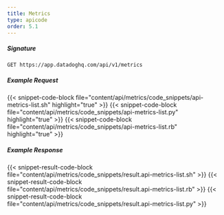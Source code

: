 ```yaml
---
title: Metrics
type: apicode
order: 5.1
---
```


##### Signature
`GET https://app.datadoghq.com/api/v1/metrics`
##### Example Request
{{< snippet-code-block file="content/api/metrics/code_snippets/api-metrics-list.sh" highlight="true" >}}
{{< snippet-code-block file="content/api/metrics/code_snippets/api-metrics-list.py" highlight="true" >}}
{{< snippet-code-block file="content/api/metrics/code_snippets/api-metrics-list.rb" highlight="true" >}}
##### Example Response
{{< snippet-result-code-block file="content/api/metrics/code_snippets/result.api-metrics-list.sh" >}}
{{< snippet-result-code-block file="content/api/metrics/code_snippets/result.api-metrics-list.rb" >}}
{{< snippet-result-code-block file="content/api/metrics/code_snippets/result.api-metrics-list.py" >}}